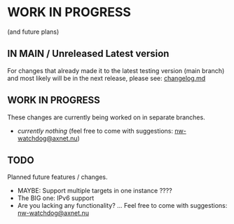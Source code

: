 # WORK IN PROGRESS
(and future plans)

## IN MAIN / Unreleased Latest version
For changes that already made it to the latest testing version (main branch) and most likely will be in the next release, please see:
[changelog.md](https://github.com/fraxflax/nw-watchdog/blob/main/documentation/changelog.md)

## WORK IN PROGRESS 
These changes are currently being worked on in separate branches.

* _currently nothing_ (feel free to come with suggestions: nw-watchdog@axnet.nu)

## TODO
Planned future features / changes.

* MAYBE: Support multiple targets in one instance ????
* The BIG one: IPv6 support
* Are you lacking any functionality? ... Feel free to come with suggestions: nw-watchdog@axnet.nu
